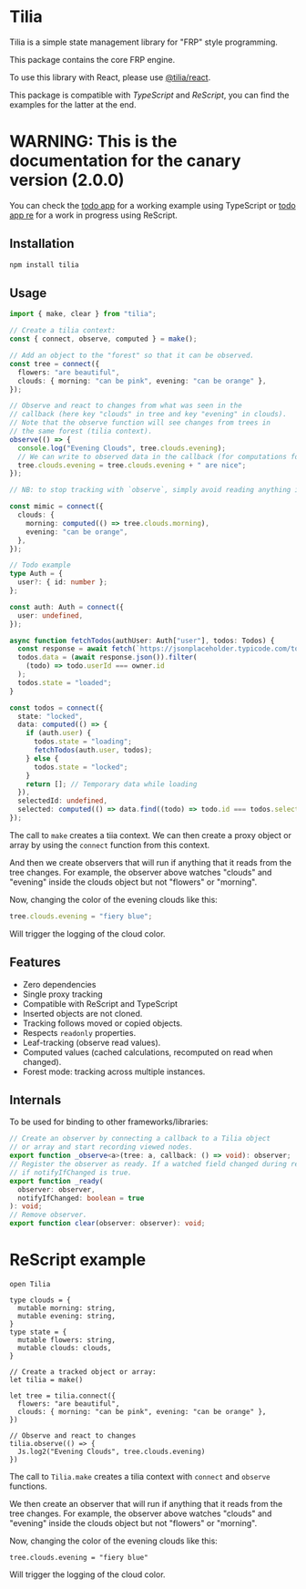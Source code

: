# Tilia

Tilia is a simple state management library for "FRP" style programming.

This package contains the core FRP engine.

To use this library with React, please use [@tilia/react](https://github.com/tiliajs/tilia).

This package is compatible with _TypeScript_ and _ReScript_, you can find the examples for the latter at the end.

# WARNING: This is the documentation for the canary version (2.0.0)

You can check the [todo app](../todo-app-ts/README.md) for a working example using TypeScript or [todo app re](../todo-app-re/README.md) for a work in progress using ReScript.

## Installation

```sh
npm install tilia
```

## Usage

```ts
import { make, clear } from "tilia";

// Create a tilia context:
const { connect, observe, computed } = make();

// Add an object to the "forest" so that it can be observed.
const tree = connect({
  flowers: "are beautiful",
  clouds: { morning: "can be pink", evening: "can be orange" },
});

// Observe and react to changes from what was seen in the
// callback (here key "clouds" in tree and key "evening" in clouds).
// Note that the observe function will see changes from trees in
// the same forest (tilia context).
observe(() => {
  console.log("Evening Clouds", tree.clouds.evening);
  // We can write to observed data in the callback (for computations for example)
  tree.clouds.evening = tree.clouds.evening + " are nice";
});

// NB: to stop tracking with `observe`, simply avoid reading anything in the callback.

const mimic = connect({
  clouds: {
    morning: computed(() => tree.clouds.morning),
    evening: "can be orange",
  },
});

// Todo example
type Auth = {
  user?: { id: number };
};

const auth: Auth = connect({
  user: undefined,
});

async function fetchTodos(authUser: Auth["user"], todos: Todos) {
  const response = await fetch(`https://jsonplaceholder.typicode.com/todos`);
  todos.data = (await response.json()).filter(
    (todo) => todo.userId === owner.id
  );
  todos.state = "loaded";
}

const todos = connect({
  state: "locked",
  data: computed(() => {
    if (auth.user) {
      todos.state = "loading";
      fetchTodos(auth.user, todos);
    } else {
      todos.state = "locked";
    }
    return []; // Temporary data while loading
  }),
  selectedId: undefined,
  selected: computed(() => data.find((todo) => todo.id === todos.selectedId)),
});
```

The call to `make` creates a tiia context. We can then create a proxy object or array by using the `connect` function from this context.

And then we create observers that will run if anything that it reads from the
tree changes. For example, the observer above watches "clouds" and "evening" inside the clouds
object but not "flowers" or "morning".

Now, changing the color of the evening clouds like this:

```ts
tree.clouds.evening = "fiery blue";
```

Will trigger the logging of the cloud color.

## Features

- Zero dependencies
- Single proxy tracking
- Compatible with ReScript and TypeScript
- Inserted objects are not cloned.
- Tracking follows moved or copied objects.
- Respects `readonly` properties.
- Leaf-tracking (observe read values).
- Computed values (cached calculations, recomputed on read when changed).
- Forest mode: tracking across multiple instances.

## Internals

To be used for binding to other frameworks/libraries:

```ts
// Create an observer by connecting a callback to a Tilia object
// or array and start recording viewed nodes.
export function _observe<a>(tree: a, callback: () => void): observer;
// Register the observer as ready. If a watched field changed during recording, notify
// if notifyIfChanged is true.
export function _ready(
  observer: observer,
  notifyIfChanged: boolean = true
): void;
// Remove observer.
export function clear(observer: observer): void;
```

# ReScript example

```res
open Tilia

type clouds = {
  mutable morning: string,
  mutable evening: string,
}
type state = {
  mutable flowers: string,
  mutable clouds: clouds,
}

// Create a tracked object or array:
let tilia = make()

let tree = tilia.connect({
  flowers: "are beautiful",
  clouds: { morning: "can be pink", evening: "can be orange" },
})

// Observe and react to changes
tilia.observe(() => {
  Js.log2("Evening Clouds", tree.clouds.evening)
})
```

The call to `Tilia.make` creates a tilia context with `connect` and `observe` functions.

We then create an observer that will run if anything that it reads from the
tree changes. For example, the observer above watches "clouds" and "evening" inside the clouds
object but not "flowers" or "morning".

Now, changing the color of the evening clouds like this:

```res
tree.clouds.evening = "fiery blue"
```

Will trigger the logging of the cloud color.
